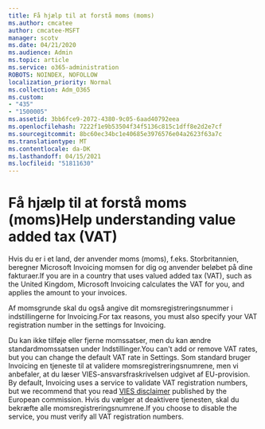 ```yaml
---
title: Få hjælp til at forstå moms (moms)
ms.author: cmcatee
author: cmcatee-MSFT
manager: scotv
ms.date: 04/21/2020
ms.audience: Admin
ms.topic: article
ms.service: o365-administration
ROBOTS: NOINDEX, NOFOLLOW
localization_priority: Normal
ms.collection: Adm_O365
ms.custom:
- "435"
- "1500005"
ms.assetid: 3bb6fce9-2072-4380-9c05-6aad40792eea
ms.openlocfilehash: 7222f1e9b53504f34f5136c815c1dff8e2d2e7cf
ms.sourcegitcommit: 8bc60ec34bc1e40685e3976576e04a2623f63a7c
ms.translationtype: MT
ms.contentlocale: da-DK
ms.lasthandoff: 04/15/2021
ms.locfileid: "51811630"
---
```

# <a name="help-understanding-value-added-tax-vat"></a><span data-ttu-id="c9104-102">Få hjælp til at forstå moms (moms)</span><span class="sxs-lookup"><span data-stu-id="c9104-102">Help understanding value added tax (VAT)</span></span>

<span data-ttu-id="c9104-103">Hvis du er i et land, der anvender moms (moms), f.eks. Storbritannien, beregner Microsoft Invoicing momsen for dig og anvender beløbet på dine fakturaer.</span><span class="sxs-lookup"><span data-stu-id="c9104-103">If you are in a country that uses valued added tax (VAT), such as the United Kingdom, Microsoft Invoicing calculates the VAT for you, and applies the amount to your invoices.</span></span>
  
<span data-ttu-id="c9104-104">Af momsgrunde skal du også angive dit momsregistreringsnummer i indstillingerne for Invoicing.</span><span class="sxs-lookup"><span data-stu-id="c9104-104">For tax reasons, you must also specify your VAT registration number in the settings for Invoicing.</span></span>
  
<span data-ttu-id="c9104-105">Du kan ikke tilføje eller fjerne momssatser, men du kan ændre standardmomssatsen under Indstillinger.</span><span class="sxs-lookup"><span data-stu-id="c9104-105">You can't add or remove VAT rates, but you can change the default VAT rate in Settings.</span></span> <span data-ttu-id="c9104-106">Som standard bruger Invoicing en tjeneste til at validere momsregistreringsnumrene, men vi anbefaler, at du læser VIES-ansvarsfraskrivelsen udgivet af EU-provision. [](https://go.microsoft.com/fwlink/?LinkID=841741)</span><span class="sxs-lookup"><span data-stu-id="c9104-106">By default, Invoicing uses a service to validate VAT registration numbers, but we recommend that you read [VIES disclaimer](https://go.microsoft.com/fwlink/?LinkID=841741) published by the European commission.</span></span> <span data-ttu-id="c9104-107">Hvis du vælger at deaktivere tjenesten, skal du bekræfte alle momsregistreringsnumrene.</span><span class="sxs-lookup"><span data-stu-id="c9104-107">If you choose to disable the service, you must verify all VAT registration numbers.</span></span>